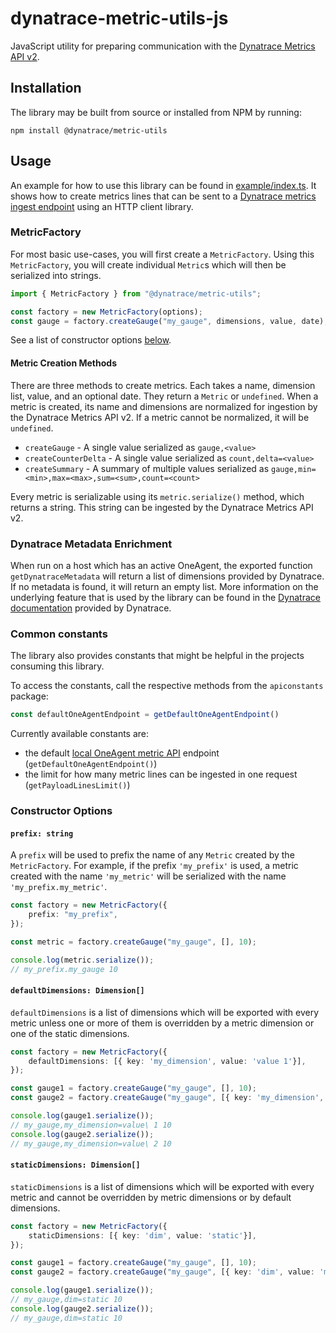 # dynatrace-metric-utils-js

JavaScript utility for preparing communication with the [Dynatrace Metrics API v2](https://www.dynatrace.com/support/help/dynatrace-api/environment-api/metric-v2/).

## Installation

The library may be built from source or installed from NPM by running:

```shell
npm install @dynatrace/metric-utils
```

## Usage

An example for how to use this library can be found in [example/index.ts](example/index.ts).
It shows how to create metrics lines that can be sent to a [Dynatrace metrics ingest endpoint](https://www.dynatrace.com/support/help/dynatrace-api/environment-api/metric-v2/post-ingest-metrics/) using an HTTP client library.


### MetricFactory

For most basic use-cases, you will first create a `MetricFactory`. Using this `MetricFactory`, you will create individual `Metric`s which will then be serialized into strings.

```typescript
import { MetricFactory } from "@dynatrace/metric-utils";

const factory = new MetricFactory(options);
const gauge = factory.createGauge("my_gauge", dimensions, value, date);
```

See a list of constructor options [below](#constructor-options).

#### Metric Creation Methods

There are three methods to create metrics. Each takes a name, dimension list, value, and an optional date. They return a `Metric` or `undefined`. When a metric is created, its name and dimensions are normalized for ingestion by the Dynatrace Metrics API v2. If a metric cannot be normalized, it will be `undefined`.

- `createGauge` - A single value serialized as `gauge,<value>`
- `createCounterDelta` - A single value serialized as `count,delta=<value>`
- `createSummary` - A summary of multiple values serialized as `gauge,min=<min>,max=<max>,sum=<sum>,count=<count>`

Every metric is serializable using its `metric.serialize()` method, which returns a string. This string can be ingested by the Dynatrace Metrics API v2.

### Dynatrace Metadata Enrichment

When run on a host which has an active OneAgent, the exported function `getDynatraceMetadata` will return a list of dimensions provided by Dynatrace.
If no metadata is found, it will return an empty list.
More information on the underlying feature that is used by the library can be found in the
[Dynatrace documentation](https://www.dynatrace.com/support/help/how-to-use-dynatrace/metrics/metric-ingestion/ingestion-methods/enrich-metrics/) provided by Dynatrace.

### Common constants

The library also provides constants that might be helpful in the projects consuming this library.

To access the constants, call the respective methods from the `apiconstants` package:

```js
const defaultOneAgentEndpoint = getDefaultOneAgentEndpoint()
```

Currently available constants are:

* the default [local OneAgent metric API](https://www.dynatrace.com/support/help/how-to-use-dynatrace/metrics/metric-ingestion/ingestion-methods/local-api/) endpoint (`getDefaultOneAgentEndpoint()`)
* the limit for how many metric lines can be ingested in one request (`getPayloadLinesLimit()`)

### Constructor Options

#### `prefix: string`

A `prefix` will be used to prefix the name of any `Metric` created by the `MetricFactory`. For example, if the prefix `'my_prefix'` is used, a metric created with the name `'my_metric'` will be serialized with the name `'my_prefix.my_metric'`.

```typescript
const factory = new MetricFactory({
    prefix: "my_prefix",
});

const metric = factory.createGauge("my_gauge", [], 10);

console.log(metric.serialize());
// my_prefix.my_gauge 10
```

#### `defaultDimensions: Dimension[]`

`defaultDimensions` is a list of dimensions which will be exported with every metric unless one or more of them is overridden by a metric dimension or one of the static dimensions.

```typescript
const factory = new MetricFactory({
    defaultDimensions: [{ key: 'my_dimension', value: 'value 1'}],
});

const gauge1 = factory.createGauge("my_gauge", [], 10);
const gauge2 = factory.createGauge("my_gauge", [{ key: 'my_dimension', value: 'value 2' }], 10);

console.log(gauge1.serialize());
// my_gauge,my_dimension=value\ 1 10
console.log(gauge2.serialize());
// my_gauge,my_dimension=value\ 2 10
```

#### `staticDimensions: Dimension[]`

`staticDimensions` is a list of dimensions which will be exported with every metric and cannot be overridden by metric dimensions or by default dimensions.

```typescript
const factory = new MetricFactory({
    staticDimensions: [{ key: 'dim', value: 'static'}],
});

const gauge1 = factory.createGauge("my_gauge", [], 10);
const gauge2 = factory.createGauge("my_gauge", [{ key: 'dim', value: 'metric'}], 10);

console.log(gauge1.serialize());
// my_gauge,dim=static 10
console.log(gauge2.serialize());
// my_gauge,dim=static 10
```